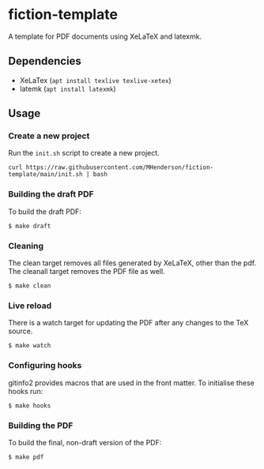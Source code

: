 # fiction-template

A template for PDF documents using XeLaTeX and latexmk.

## Dependencies

* XeLaTex (`apt install texlive texlive-xetex`)
* latemk (`apt install latexmk`)

## Usage

### Create a new project

Run the `init.sh` script to create a new project.

```
curl https://raw.githubusercontent.com/MHenderson/fiction-template/main/init.sh | bash
```

### Building the draft PDF

To build the draft PDF:

    $ make draft

### Cleaning

The clean target removes all files generated by XeLaTeX,
other than the pdf. The cleanall target removes the PDF file
as well.
    
    $ make clean

### Live reload

There is a watch target for updating the PDF after any changes
to the TeX source.

    $ make watch

### Configuring hooks

gitinfo2 provides macros that are used in the front matter.
To initialise these hooks run:

    $ make hooks

### Building the PDF

To build the final, non-draft version of the PDF:

    $ make pdf

